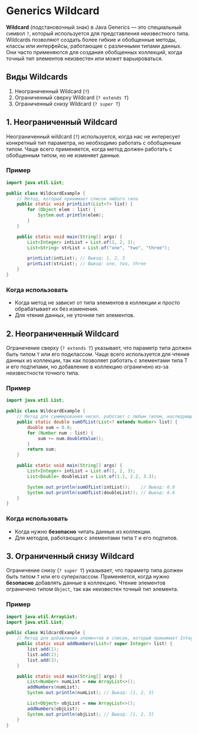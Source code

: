 # Generics Wildcard

**Wildcard** (подстановочный знак) в Java Generics — это специальный символ ```?```, который используется для
представления
неизвестного типа. Wildcards позволяют создать более гибкие и обобщенные методы, классы или интерфейсы, работающие с
различными типами данных. Они часто применяются для создания обобщенных коллекций, когда точный тип элементов неизвестен
или может варьироваться.

## Виды Wildcards

1. Неограниченный Wildcard (```?```)
2. Ограниченный сверху Wildcard (```? extends T```)
3. Ограниченный снизу Wildcard (```? super T```)

## 1. Неограниченный Wildcard

Неограниченный wildcard (```?```) используется, когда нас не интересует конкретный тип параметра, но необходимо работать
с обобщенным типом. Чаще всего применяется, когда метод должен работать с обобщенным типом, но не изменяет данные.

### Пример

```java
import java.util.List;

public class WildcardExample {
    // Метод, который принимает список любого типа
    public static void printList(List<?> list) {
        for (Object elem : list) {
            System.out.println(elem);
        }
    }

    public static void main(String[] args) {
        List<Integer> intList = List.of(1, 2, 3);
        List<String> strList = List.of("one", "two", "three");

        printList(intList); // Вывод: 1, 2, 3
        printList(strList); // Вывод: one, two, three
    }
}
```

### Когда использовать

- Когда метод не зависит от типа элементов в коллекции и просто обрабатывает их без изменения.
- Для чтения данных, не уточняя тип элементов.

## 2. Неограниченный Wildcard

Ограничение сверху (```? extends T```) указывает, что параметр типа должен быть типом ```T``` или его подклассом.
Чаще всего используется для чтения данных из коллекции, так как позволяет работать с элементами типа T и его подтипами,
но добавление в коллекцию ограничено из-за неизвестности точного типа.

### Пример

```java
import java.util.List;

public class WildcardExample {
    // Метод для суммирования чисел, работает с любым типом, наследующим Number
    public static double sumOfList(List<? extends Number> list) {
        double sum = 0.0;
        for (Number num : list) {
            sum += num.doubleValue();
        }
        return sum;
    }

    public static void main(String[] args) {
        List<Integer> intList = List.of(1, 2, 3);
        List<Double> doubleList = List.of(1.1, 2.2, 3.3);

        System.out.println(sumOfList(intList));    // Вывод: 6.0
        System.out.println(sumOfList(doubleList)); // Вывод: 6.6
    }
}
```

### Когда использовать

- Когда нужно **безопасно** читать данные из коллекции.
- Для методов, работающих с элементами типа ```T``` и его подтипов.

## 3. Ограниченный снизу Wildcard

Ограничение снизу (```? super T```) указывает, что параметр типа должен быть типом ```T``` или его суперклассом.
Применяется, когда нужно **безопасно** добавлять данные в коллекцию. Чтение элементов ограничено типом ```Object```, так
как неизвестен точный тип элемента.

### Пример

```java
import java.util.ArrayList;
import java.util.List;

public class WildcardExample {
    // Метод для добавления элементов в список, который принимает Integer и его суперклассы
    public static void addNumbers(List<? super Integer> list) {
        list.add(1);
        list.add(2);
        list.add(3);
    }

    public static void main(String[] args) {
        List<Number> numList = new ArrayList<>();
        addNumbers(numList);
        System.out.println(numList); // Вывод: [1, 2, 3]

        List<Object> objList = new ArrayList<>();
        addNumbers(objList);
        System.out.println(objList); // Вывод: [1, 2, 3]
    }
}
```